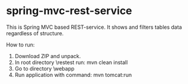 # spring-mvc-rest-service
This is Spring MVC based REST-service. It shows and filters tables data regardless of structure.

How to run:

1. Download ZIP and unpack.
2. In root directory \restest run: mvn clean install
3. Go to directory \webapp
4. Run application with command: mvn tomcat:run
